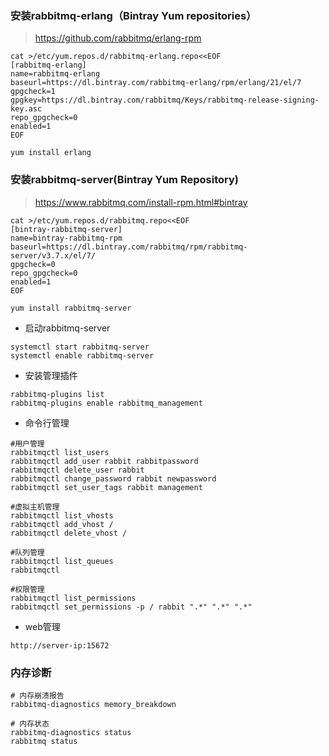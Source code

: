 ### 安装rabbitmq-erlang（Bintray Yum repositories）
>https://github.com/rabbitmq/erlang-rpm
```
cat >/etc/yum.repos.d/rabbitmq-erlang.repo<<EOF
[rabbitmq-erlang]
name=rabbitmq-erlang
baseurl=https://dl.bintray.com/rabbitmq-erlang/rpm/erlang/21/el/7
gpgcheck=1
gpgkey=https://dl.bintray.com/rabbitmq/Keys/rabbitmq-release-signing-key.asc
repo_gpgcheck=0
enabled=1
EOF
```
```
yum install erlang
```

### 安装rabbitmq-server(Bintray Yum Repository)
>https://www.rabbitmq.com/install-rpm.html#bintray
```
cat >/etc/yum.repos.d/rabbitmq.repo<<EOF
[bintray-rabbitmq-server]
name=bintray-rabbitmq-rpm
baseurl=https://dl.bintray.com/rabbitmq/rpm/rabbitmq-server/v3.7.x/el/7/
gpgcheck=0
repo_gpgcheck=0
enabled=1
EOF
```
```
yum install rabbitmq-server
```

* 启动rabbitmq-server
```
systemctl start rabbitmq-server
systemctl enable rabbitmq-server
```

* 安装管理插件
```
rabbitmq-plugins list                      
rabbitmq-plugins enable rabbitmq_management
```

* 命令行管理
```
#用户管理
rabbitmqctl list_users 
rabbitmqctl add_user rabbit rabbitpassword
rabbitmqctl delete_user rabbit 
rabbitmqctl change_password rabbit newpassword 
rabbitmqctl set_user_tags rabbit management

#虚拟主机管理
rabbitmqctl list_vhosts
rabbitmqctl add_vhost /
rabbitmqctl delete_vhost /

#队列管理
rabbitmqctl list_queues
rabbitmqctl 

#权限管理
rabbitmqctl list_permissions
rabbitmqctl set_permissions -p / rabbit ".*" ".*" ".*"
```

* web管理
```
http://server-ip:15672
```

### 内存诊断
```
# 内存崩溃报告
rabbitmq-diagnostics memory_breakdown

# 内存状态
rabbitmq-diagnostics status
rabbitmq status
```